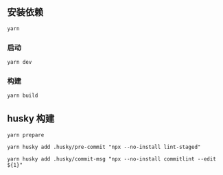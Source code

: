 ## 安装依赖

```sh
yarn
```

### 启动

```sh
yarn dev
```

### 构建

```sh
yarn build
```

## husky 构建

```
yarn prepare
```

```
yarn husky add .husky/pre-commit "npx --no-install lint-staged"
```

```
yarn husky add .husky/commit-msg "npx --no-install commitlint --edit ${1}"
```
